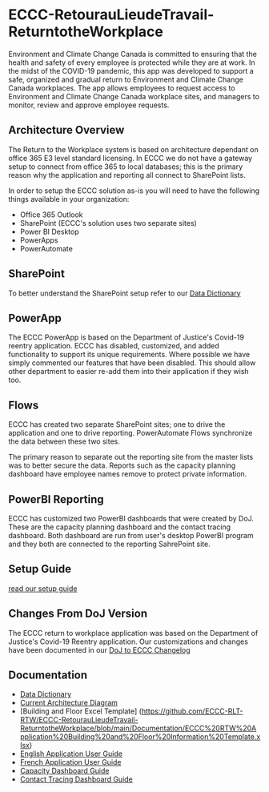 # ECCC-RetourauLieudeTravail-ReturntotheWorkplace
Environment and Climate Change Canada is committed to ensuring that the health and safety of every employee is protected while they are at work.  In the midst of the COVID-19 pandemic, this app was developed to support a safe, organized and gradual return to Environment and Climate Change Canada workplaces.  The app allows employees to request access to Environment and Climate Change Canada workplace sites, and managers to monitor, review and approve employee requests.

## Architecture Overview

The Return to the Workplace system is based on architecture dependant on office 365 E3 level standard licensing. In ECCC we do not have a gateway setup to connect from office 365 to local databases; this is the primary reason why the application and reporting all connect to SharePoint lists.

In order to setup the ECCC solution as-is you will need to have the following things available in your organization:

* Office 365 Outlook
* SharePoint (ECCC's solution uses two separate sites)
* Power BI Desktop
* PowerApps
* PowerAutomate

## SharePoint

To better understand the SharePoint setup refer to our [Data Dictionary](https://github.com/ECCC-RLT-RTW/ECCC-RetourauLieudeTravail-ReturntotheWorkplace/blob/main/Documentation/COVID-19%20Reentry%20Application%20-%20Data%20Dictionary.xlsx)

## PowerApp

The ECCC PowerApp is based on the Department of Justice's Covid-19 reentry application. ECCC has disabled, customized, and added functionality to support its unique requirements. Where possible we have simply commented our features that have been disabled. This should allow other department to easier re-add them into their application if they wish too.

## Flows

ECCC has created two separate SharePoint sites; one to drive the application and one to drive reporting. PowerAutomate Flows synchronize the data between these two sites.

The primary reason to separate out the reporting site from the master lists was to better secure the data. Reports such as the capacity planning dashboard have employee names remove to protect private information.


## PowerBI Reporting 
ECCC has customized two PowerBI dashboards that were created by DoJ. These are the capacity planning dashboard and the contact tracing dashboard. Both dashboard are run from user's desktop PowerBI program and they both are connected to the reporting SahrePoint site.

## Setup Guide

[read our setup guide](https://github.com/ECCC-RLT-RTW/ECCC-RetourauLieudeTravail-ReturntotheWorkplace/blob/main/setup-manual.md)

## Changes From DoJ Version

The ECCC return to workplace application was based on the Department of Justice's Covid-19 Reentry application. Our customizations and changes have been documented in our [DoJ to ECCC Changelog](https://github.com/ECCC-RLT-RTW/ECCC-RetourauLieudeTravail-ReturntotheWorkplace/blob/main/DoJ%20to%20ECCC%20Changelog.md)

## Documentation

* [Data Dictionary](https://github.com/ECCC-RLT-RTW/ECCC-RetourauLieudeTravail-ReturntotheWorkplace/blob/main/Documentation/COVID-19%20Reentry%20Application%20-%20Data%20Dictionary.xlsx)
* [Current Architecture Diagram](https://github.com/ECCC-RLT-RTW/ECCC-RetourauLieudeTravail-ReturntotheWorkplace/blob/main/Documentation/ReturnToWorkplaceArchitecture-Production%20-%20Target%20-%20Architecture-Phase%202%20-%20Architecture.png)
* [Building and Floor Excel Template] (https://github.com/ECCC-RLT-RTW/ECCC-RetourauLieudeTravail-ReturntotheWorkplace/blob/main/Documentation/ECCC%20RTW%20Application%20Building%20and%20Floor%20Information%20Template.xlsx)
* [English Application User Guide](https://github.com/ECCC-RLT-RTW/ECCC-RetourauLieudeTravail-ReturntotheWorkplace/blob/main/Documentation/Return_Workplace_User_Guide%20_Images_EN.docx)
* [French Application User Guide](https://github.com/ECCC-RLT-RTW/ECCC-RetourauLieudeTravail-ReturntotheWorkplace/blob/main/Documentation/Return_Workplace_User_Guide_Images_FR.docx)
* [Capacity Dashboard Guide](https://github.com/ECCC-RLT-RTW/ECCC-RetourauLieudeTravail-ReturntotheWorkplace/blob/main/Dashboards/ECCC%20Office%20Capacity%20Dashboard_User%20Guide.docx)
* [Contact Tracing Dashboard Guide](https://github.com/ECCC-RLT-RTW/ECCC-RetourauLieudeTravail-ReturntotheWorkplace/blob/main/Dashboards/ECCC%20Contact%20Tracing%20Dashboard_User%20Guide.docx)



